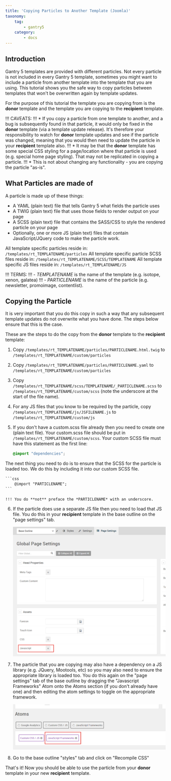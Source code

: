 ```yaml
---
title: 'Copying Particles to Another Template (Joomla)'
taxonomy:
    tag:
        - gantry5
    category:
        - docs
---
```


## Introduction

Gantry 5 templates are provided with different particles. Not every particle is not included in every Gantry 5 template, sometimes you might want to include a particle from another template into the template that you are using. This tutorial shows you the safe way to copy particles between templates that won't be overwritten again by template updates.

For the purpose of this tutorial the template you are copying from is the **donor** template and the template you are copying to the **recipient** template.

!!! CAVEATS: 
!!! * If you copy a particle from one template to another, and a bug is subsequently found in that particle, it would only be fixed in the **donor** template (via a template update release). It's therefore your responsibility to watch for **donor** template updates and see if the particle was changed, meaning that you would then need to update the particle in your **recipient** template also.
!!! * It may be that the **donor** template has some special CSS styling for a page/location where that particle is used (e.g. special home page styling). That may not be replicated in copying a particle.
!!! * This is not about changing any functionality - you are copying the particle "as-is".

## What Particles are made of

A particle is made up of these things:

* A YAML (plain text) file that tells Gantry 5 what fields the particle uses
* A TWIG (plain text) file that uses those fields to render output on your page
* A SCSS (plain text) file that contains the SASS/CSS to style the rendered particle on your page
* Optionally, one or more JS (plain text) files that contain JavaScript/JQuery code to make the particle work.

All template specific particles reside in: `/templates/rt_TEMPLATENAME/particles`
All template specific particle SCSS files reside in: `/templates/rt_TEMPLATENAME/SCSS/TEMPLATENAME`
All template specific JS files reside in: `/templates/rt_TEMPLATENAME/JS`

!!! TERMS:
!!! - *TEMPLATENAME* is the name of the template (e.g. isotope, xenon, galatea)
!!! - *PARTICLENAME* is the name of the particle (e.g. newsletter, promoimage, contentlist).

## Copying the Particle

It is very important that you do this copy in such a way that any subsequent template updates do not overwrite what you have done. The steps below ensure that this is the case.

These are the steps to do the copy from the **donor** template to the **recipient** template:

1. Copy `/templates/rt_TEMPLATENAME/particles/PARTICLENAME.html.twig` to `/templates/rt_TEMPLATENAME/custom/particles`

2. Copy `/templates/rt_TEMPLATENAME/particles/PARTICLENAME.yaml` to `/templates/rt_TEMPLATENAME/custom/particles`

3. Copy `/templates/rt_TEMPLATENAME/scss/TEMPLATENAME/_PARTICLENAME.scss` to `/templates/rt_TEMPLATENAME/custom/scss` (note the underscore at the start of the file name).

4. For any JS files that you know to be required by the particle, copy `/templates/rt_TEMPLATENAME/js/JSFILENAME.js` to `/templates/rt_TEMPLATENAME/custom/js`

5. If you don't have a custom.scss file already then you need to create one (plain text file). Your custom.scss file should be put in `/templates/rt_TEMPLATENAME/custom/scss`. Your custom SCSS file must have this statement as the first line:

    ```css
    @import "dependencies";
    ```

The next thing you need to do is to ensure that the SCSS for the particle is loaded too. We do this by including it into our custom SCSS file.

    ```css
        @import "PARTICLENAME";
    ```

    !!! You do **not** preface the *PARTICLENAME* with an underscore.

6. If the particle does use a separate JS file then you need to load that JS file. You do this in your **recipient** template in the base outline on the "page settings" tab.

    ![](copy-particle_1.png)

7. The particle that you are copying may also have a dependency on a JS library (e.g. JQuery, Mootools, etc) so you may also need to ensure the appropriate library is loaded too. You do this again on the "page settings" tab of the base outline by dragging the "Javascript Frameworks" Atom onto the Atoms section (if you don't already have one) and then editing the atom settings to toggle on the appropriate framework.

    ![](copy-particle_2.png)

8. Go to the base outline "styles" tab and click on "Recompile CSS"

That's it! Now you should be able to use the particle from your **donor** template in your new **recipient** template.